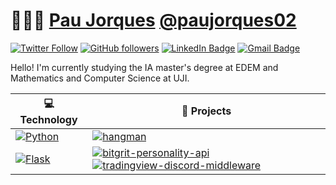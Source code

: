 # 👨🏻‍💻 [Pau Jorques](https://anuragsingh.dev) [@paujorques02](https://anuragsingh.dev)

[![Twitter Follow](https://img.shields.io/twitter/follow/jorques_pau?style=social)](https://twitter.com/intent/follow?screen_name=jorques_pau)
[![GitHub followers](https://img.shields.io/github/followers/paujorques02?label=Follow&style=social)](https://github.com/paujorques02/?tab=follow)
[![LinkedIn Badge](https://img.shields.io/badge/-LinkedIn-blue?style=social&logo=Linkedin&logoColor=blue&link=https://www.linkedin.com/in/pau-jorques-brisach-4b13202a1/)](https://www.linkedin.com/in/pau-jorques-brisach-4b13202a1/)
[![Gmail Badge](https://img.shields.io/badge/-paujorques@gmail.com-c14438?style=social&logo=Gmail&logoColor=red&link=mailto:paujorques@gmail.com)](mailto:paujorques@gmail.como)

Hello! I'm currently studying the IA master's degree at EDEM and Mathematics and Computer Science at UJI. 

<!-- START OF PROFILE STACK, DO NOT REMOVE -->
| 💻 **Technology** | 🚀 **Projects** |
| - | - |
| [![Python](https://img.shields.io/static/v1?label=&message=Python&color=3776AB&logo=Python&logoColor=FFFFFF)](https://www.python.org/) | [![hangman](https://img.shields.io/static/v1?label=&message=hangman&color=000605&logo=github&logoColor=FFFFFF&labelColor=000605)](https://github.com/paujorques02/hangman) |
| [![Flask](https://img.shields.io/static/v1?label=&message=Flask&color=000000&logo=Flask&logoColor=FFFFFF)](https://flask.palletsprojects.com/en/2.1.x/) | [![bitgrit-personality-api](https://img.shields.io/static/v1?label=&message=bitgrit-personality-api&color=000605&logo=github&logoColor=FFFFFF&labelColor=000605)](https://github.com/ashleymavericks/bitgrit-personality-api) [![tradingview-discord-middleware](https://img.shields.io/static/v1?label=&message=tradingview-discord-middleware&color=000605&logo=github&logoColor=FFFFFF&labelColor=000605)](https://github.com/ashleymavericks/tradingview-discord-middleware) |

<!-- END OF PROFILE STACK, DO NOT REMOVE -->
